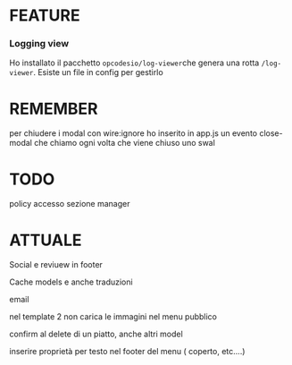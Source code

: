 # FEATURE

### Logging view

Ho installato il pacchetto `opcodesio/log-viewer`che genera una rotta `/log-viewer`.
Esiste un file in config per gestirlo

# REMEMBER

per chiudere i modal con wire:ignore ho inserito in app.js un evento close-modal che chiamo ogni volta che viene chiuso uno swal

# TODO

policy accesso sezione manager

# ATTUALE

Social e reviuew in footer

Cache models e anche traduzioni

email

nel template 2 non carica le immagini nel menu pubblico

confirm al delete di un piatto, anche altri model

inserire proprietà per testo nel footer del menu ( coperto, etc....)

